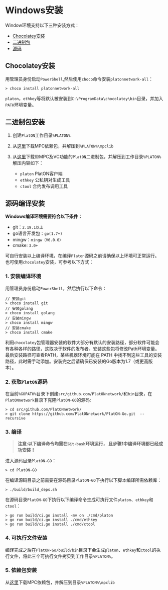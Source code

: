# Windows安装

Window环境支持以下三种安装方式：

- [Chocolatey安装](#Chocolatey安装)
- [二进制包](#二进制包安装)
- [源码](#源码编译安装)

## Chocolatey安装

用管理员身份启动`PowerShell`,然后使用`choco`命令安装`platonnetwork-all`：

```
> choco install platonnetwork-all
```

`platon`，`ethkey`等将默认被安装到`C:\ProgramData\chocolatey\bin`目录，并加入`PATH`环境变量。


## 二进制包安装
1. 创建`PlatON`工作目录`%PLATON%`
2. 从[这里](https://download.platon.network/latest/platon-mpclib-windows-x86_x64.zip)下载MPC依赖包，并解压到`%PLATON%\mpclib`
3. 从[这里](https://download.platon.network/latest/platon-windows-x86_64-with-mv.zip)下载带MPC及VC功能的`PlatON`二进制包，并解压到工作目录`%PLATON%`
   解压内容如下：

   - `platon` PlatON客户端
   - `ethkey` 公私钥对生成工具
   - `ctool`  合约发布调用工具


## 源码编译安装

**Windows编译环境需要符合以下条件：**

- git：`2.19.1以上`
- go语言开发包：`go(1.7+)`
- mingw：`mingw（V6.0.0）`
- cmake: `3.0+`

可自行安装以上编译环境，在编译`Platon`源码之前请确保以上环境可正常运行。也可使用`chocolatey`安装，可参考以下方式：

### 1. 安装编译环境

用管理员身份启动`PowerShell`，然后执行以下命令：

```
// 安装git
> choco install git
// 安装golang
> choco install golang
// 安装mingw
> choco install mingw
// 安装cmake
> choco install cmake
```

利用`chocolatey`包管理器安装的软件大部分有默认的安装路径，部分软件可能会有各种各样的路径，这取决于软件的发布者。安装这些包将修改Path环境变量。最后安装路径可查看PATH，某些机器环境可能在 PATH 中找不到这些工具的安装路径，此时需手动添加。安装完之后请确保已安装的Go版本为1.7（或更高版本）。

### 2. 获取`PlatON`源码

在当前`%GOPATH%`目录下创建`src/github.com/PlatONnetwork/`和`bin`目录，在`PlatONnetwork`目录下克隆`PlatON-GO`的源码:

```
> cd src/github.com/PlatONnetwork/
> git clone https://github.com/PlatONnetwork/PlatON-Go.git  --recursive
```

### 3. 编译

> **注意:以下编译命令均需在`Git-bash`环境运行， 且步骤1中编译环境都已经成功安装！**

进入源码目录`PlatON-GO`：

```
> cd PlatON-GO
```

在编译源码目录之前需要在源码目录`PlatON-GO`下执行以下脚本编译所需依赖库：

```
> ./build/build_deps.sh
```

在源码目录`PlatON-GO`下执行以下编译命令生成可执行文件`platon`、`ethkey`和`ctool`：

```
> go run build/ci.go install -mv on ./cmd/platon
> go run build/ci.go install ./cmd/ethkey
> go run build/ci.go install ./cmd/ctool
```

### 4. 可执行文件安装

编译完成之后在`PlatON-Go/build/bin`目录下会生成`platon`、`ethkey`和`ctool`的执行文件，将此三个可执行文件拷贝到工作目录`%PLATON%`。

### 5. 依赖包安装
从[这里](https://download.platon.network/latest/platon-windows-x86_64-with-mv.zip)下载MPC依赖包，并解压到目录`%PLATON%\mpclib`
